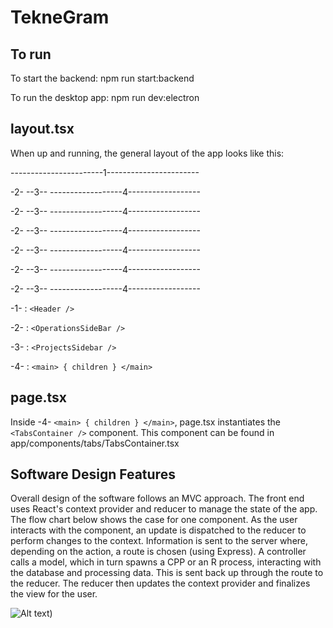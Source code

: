 # TekneGram

## To run
To start the backend: npm run start:backend

To run the desktop app: npm run dev:electron

## layout.tsx
When up and running, the general layout of the app looks like this:

-----------------------1-----------------------

-2- --3-- ------------------4------------------

-2- --3-- ------------------4------------------

-2- --3-- ------------------4------------------

-2- --3-- ------------------4------------------

-2- --3-- ------------------4------------------

-2- --3-- ------------------4------------------

-1- : `<Header />`

-2- : `<OperationsSideBar />`

-3- : `<ProjectsSidebar />`

-4- : `<main> { children } </main>`

## page.tsx
Inside -4- `<main> { children } </main>`, page.tsx instantiates the `<TabsContainer />` component. This component can be found in app/components/tabs/TabsContainer.tsx


## Software Design Features
Overall design of the software follows an MVC approach. The front end uses React's context provider and reducer to manage the state of the app. The flow chart below shows the case for one component. As the user interacts with the component, an update is dispatched to the reducer to perform changes to the context. Information is sent to the server where, depending on the action, a route is chosen (using Express). A controller calls a model, which in turn spawns a CPP or an R process, interacting with the database and processing data. This is sent back up through the route to the reducer. The reducer then updates the context provider and finalizes the view for the user.

![Alt text](Flowchart.png))
